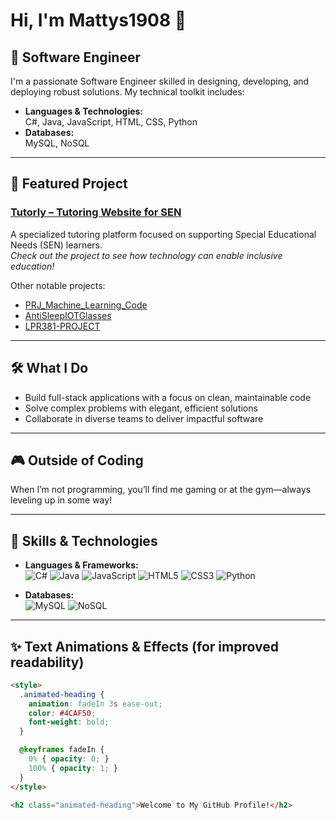 # Hi, I'm Mattys1908 👋

## 🚀 Software Engineer

I'm a passionate Software Engineer skilled in designing, developing, and deploying robust solutions. My technical toolkit includes:

- **Languages & Technologies:**  
  C#, Java, JavaScript, HTML, CSS, Python  
- **Databases:**  
  MySQL, NoSQL

---

## 🌟 Featured Project

### [Tutorly – Tutoring Website for SEN](https://github.com/Nick2711/TUTORLY-Peer-Powered-Learning-Platform)  
A specialized tutoring platform focused on supporting Special Educational Needs (SEN) learners.  
*Check out the project to see how technology can enable inclusive education!*

Other notable projects:
- [PRJ_Machine_Learning_Code](https://github.com/mattys1908/PRJ_Machine_Learning_Code)
- [AntiSleepIOTGlasses](https://github.com/Loki-is-dying/AntiSleepIOTGlasses)
- [LPR381-PROJECT](https://github.com/Marcus-Moen/LPR381-PROJECT)

---

## 🛠️ What I Do

- Build full-stack applications with a focus on clean, maintainable code
- Solve complex problems with elegant, efficient solutions
- Collaborate in diverse teams to deliver impactful software

---

## 🎮 Outside of Coding

When I’m not programming, you’ll find me gaming or at the gym—always leveling up in some way!

---

## 🚀 Skills & Technologies

- **Languages & Frameworks:**  
  ![C#](https://img.shields.io/badge/C%23-%23239120.svg?style=flat&logo=csharp&logoColor=white) ![Java](https://img.shields.io/badge/Java-%23E34A86.svg?style=flat&logo=java&logoColor=white) ![JavaScript](https://img.shields.io/badge/JavaScript-%23F7DF1C.svg?style=flat&logo=javascript&logoColor=black) ![HTML5](https://img.shields.io/badge/HTML5-%23E34F26.svg?style=flat&logo=html5&logoColor=white) ![CSS3](https://img.shields.io/badge/CSS3-%231572B6.svg?style=flat&logo=css3&logoColor=white) ![Python](https://img.shields.io/badge/Python-%232776D2.svg?style=flat&logo=python&logoColor=white)

- **Databases:**  
  ![MySQL](https://img.shields.io/badge/MySQL-%2300f.svg?style=flat&logo=mysql&logoColor=white) ![NoSQL](https://img.shields.io/badge/NoSQL-%234A148C.svg?style=flat&logo=nosql&logoColor=white)

---

## ✨ Text Animations & Effects (for improved readability)

```html
<style>
  .animated-heading {
    animation: fadeIn 3s ease-out;
    color: #4CAF50;
    font-weight: bold;
  }

  @keyframes fadeIn {
    0% { opacity: 0; }
    100% { opacity: 1; }
  }
</style>

<h2 class="animated-heading">Welcome to My GitHub Profile!</h2>
